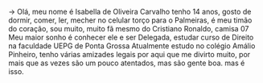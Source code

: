 -> Olá, meu nome é Isabella de Oliveira Carvalho tenho 14 anos, gosto de dormir, comer, ler, mecher no celular
torço para o Palmeiras, é meu timão do coração, sou muito, muito fã mesmo do Cristiano Ronaldo, camisa 07
Meu maior sonho é conhecer ele e ser Delegada, estudar curso de Direito na faculdade UEPG de Ponta Grossa
Atualmente estudo no colégio Amálio Pinheiro, tenho várias amizades legais por aqui que me divirto muito,
por mais que as vezes são um pouco atentados, mas são gente boa.
mas é isso.

